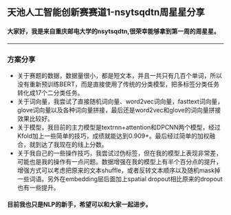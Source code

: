 ## 天池人工智能创新赛赛道1-nsytsqdtn周星星分享
#### 大家好，我是来自重庆邮电大学的nsytsqdtn,很荣幸能够拿到第一周的周星星。
----

### 方案分享
- 关于赛题的数据，数据量很小，都是短文本，并且一共只有几百个单词，所以没有重新预训练BERT，而是直接使用了传统的分类模型，把多标签分类任务转化成17个二分类任务。
- 关于词向量，我尝试了直接随机词向量、word2vec词向量，fasttext词向量，glove词向量以及各种词向量拼接，最后还是word2vec和glove的词向量拼接效果比较好。
- 关于模型，我目前的主力模型是textrnn+attention和DPCNN两个模型，经过Kfold加上一些简单的技巧，成绩就能达到0.909+。最后经过简单的加权融合，就到达了我现在的线上分数。
- 关于我自己的一些操作技巧，我尝试过伪标签，但在我的模型上表现非常差，可能也是我的操作有一点问题。数据增强在我的模型上有半个百分点的提升，增强方式可以考虑把原来的文本shuffle，或者反转文本顺序以及随机mask掉一些词语。另外在embedding层后面加上spatial dropout相比原来的dropout也有一些提升。

#### 目前我也只是NLP的新手，希望可以和大家一起进步。
